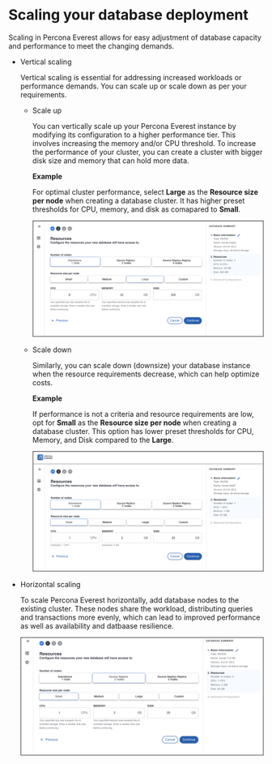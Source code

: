 # Scaling your database deployment

Scaling in Percona Everest allows for easy adjustment of database capacity and performance to meet the changing demands.

* Vertical scaling
            
    Vertical scaling is essential for addressing increased workloads or performance demands. You can scale up or scale down as per your requirements. 
        
    * Scale up

        You can vertically scale up your Percona Everest instance by modifying its configuration to a higher performance tier. This involves increasing the memory and/or CPU threshold. To increase the performance of your cluster, you can create a cluster with bigger disk size and memory that can hold more data.
        
        **Example**
        
        For optimal cluster performance, select **Large** as the **Resource size per node** when creating a database cluster. It has higher preset thresholds for CPU, memory, and disk as comapared to **Small**.
            
        ![!image](images/everest_scale_vertically_up.png)

    * Scale down 

        Similarly, you can scale down (downsize) your database instance when the resource requirements decrease, which can help optimize costs.
            
        **Example**
      
      If performance is not a criteria and resource requirements are low, opt for **Small** as the **Resource size per node** when creating a database cluster. This option has lower preset thresholds for CPU, Memory, and Disk compared to the **Large**.
        
        ![!image](images/everest_db_scaling.png)

* Horizontal scaling

    To scale Percona Everest horizontally, add database nodes to the existing cluster. These nodes share the workload, distributing queries and transactions more evenly, which can lead to improved performance as well as availability and datbaase resilience.

    ![!image](images/everest_scale_horizontally.png)






